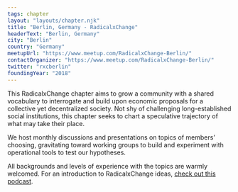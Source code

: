 ```yaml
---
tags: chapter
layout: "layouts/chapter.njk"
title: "Berlin, Germany - RadicalxChange"
headerText: "Berlin, Germany"
city: "Berlin"
country: "Germany"
meetupUrl: "https://www.meetup.com/RadicalxChange-Berlin/"
contactOrganizer: "https://www.meetup.com/RadicalxChange-Berlin/"
twitter: "rxcberlin"
foundingYear: "2018"
---
```

This RadicalxChange chapter aims to grow a community with a shared vocabulary to interrogate and build upon economic proposals for a collective yet decentralized society. Not shy of challenging long-established social institutions, this chapter seeks to chart a speculative trajectory of what may take their place.

We host monthly discussions and presentations on topics of members’ choosing, gravitating toward working groups to build and experiment with operational tools to test our hypotheses.

All backgrounds and levels of experience with the topics are warmly welcomed. For an introduction to RadicalxChange ideas, [check out this podcast](https://80000hours.org/podcast/episodes/glen-weyl-radically-reforming-capitalism-and-democracy/).